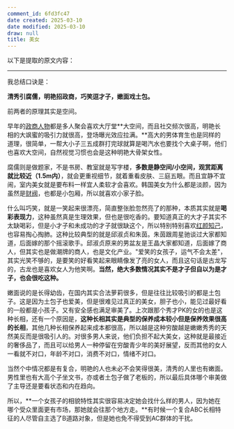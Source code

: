 ```yaml
---
comment_id: 6fd3fc47
date created: 2025-03-10
date modified: 2025-03-10
draw: null
title: 美女
---
```

以下是提取的原文内容：

---

我总结口诀是：

**清秀引腐儒，明艳招政商，巧笑逗才子，嫩面戏土包。**

前两者的原理其实是空间。

早年的[政商人物](https://zhida.zhihu.com/search?content_id=716905719&content_type=Answer&match_order=1&q=%E6%94%BF%E5%95%86%E4%BA%BA%E7%89%A9&zhida_source=entity)都是多人聚会喜欢大厅堂**大空间，而且社交频次很高，明艳长相的大飒蜜的吸引力就很高，登场曝光效应拉满。**高大的男体育生也是同样的道理，很简单，一帮大小子三五成群打完球就算是喝汽水也要找个大桌子啊，他们也喜欢大空间，自然视觉习惯也会是这种明艳大骨架女性。

腐儒则是做题家，不是书房、教室就是写字楼，**多数是静空间/小空间，观赏距离就比较近（1.5m内）**，就会更重视细节，就着重看皮肤、三庭五眼。而且宜静不宜闹，室内美女就是要布料一样宜人柔软才会喜欢。韩国美女为什么都是淡颜，因为虽然是[财阀](https://zhida.zhihu.com/search?content_id=716905719&content_type=Answer&match_order=1&q=%E8%B4%A2%E9%98%80&zhida_source=entity)，也都是小包厢，所以就喜欢小家子脸。

什么叫巧笑，就是一笑起来很漂亮，简直整张脸忽然亮了的那种，本质其实就是**喝彩表现力**，这种虽然真是生理效果，但也是很吃香的。要知道真正的大才子其实不太缺喝彩，但是小才子和未成功的才子就很缺这个，所以特别特别喜欢[红颜知己](https://zhida.zhihu.com/search?content_id=716905719&content_type=Answer&match_order=1&q=%E7%BA%A2%E9%A2%9C%E7%9F%A5%E5%B7%B1&zhida_source=entity)，也容易掏心掏肺。这种比较典型的就是邱淑贞和朱茵。朱茵跟周星驰谈过大家都知道，后面嫁的那个摇滚歌手。邱淑贞原来的男盆友是王晶大家都知道，后面嫁了商人，但其实也是做潮牌的商人，也是文化产业。"爱笑的女孩子，运气不会太差"，其实光笑不够的，是要笑的好看笑起来眼睛像发了亮的女人，而且这句话是古龙写的，古龙也是喜欢女人为他笑啊。**当然，绝大多数情况其实不是才子但自以为是才子，也会很吃这种。**

嫩面说的是长得幼齿，在国内其实合法萝莉很多，但是往往比较吸引的都是土包子。这是因为土包子也爱美，但是很难见过真正的美女，胆子也小，能见过最好看的一般都是小孩子。又有安全感也满足审美了。上次跟那个秀才PK的女的也是这种长相，还有一个原因是，**这种长相其实是典型的保养成本较小但是保养效果很高的长相**，其他几种长相保养起来成本都很高，所以越是这种穷酸越是嫩嫩秀秀的天然美反而是很吸引人的。对很多男人来说，他们负担不起大美女，这种就是最接近的奢侈品了，而且可以给男人一种停留在穷酸青少年的美好展望，反而其他的女人一看就不对口，年龄不对口，消费不对口，情绪不对口。

当然个中情况都是有复合，明艳的人也未必不会笑得很美，清秀的人里也有嫩面。男性里也有大高个子坐文书，亦或者土包子做了老板的，所以最后具体哪个审美做了主导还是要看状态和内在趋向。

所以，**一个女孩子的相貌特性其实很容易决定她会找什么样的男人，因为她在哪个受众里面更有市场，那她就会往那个地方走。**有时候一个复合ABC长相特征的人尽管自主选了B道路对象，但是她也免不得受到AC群体的干扰。
